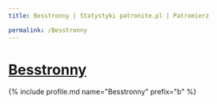 ```yaml
---
title: Besstronny | Statystyki patronite.pl | Patromierz

permalink: /Besstronny
---
```


# [Besstronny](https://patronite.pl/Besstronny)

{% include profile.md name="Besstronny" prefix="b" %}
